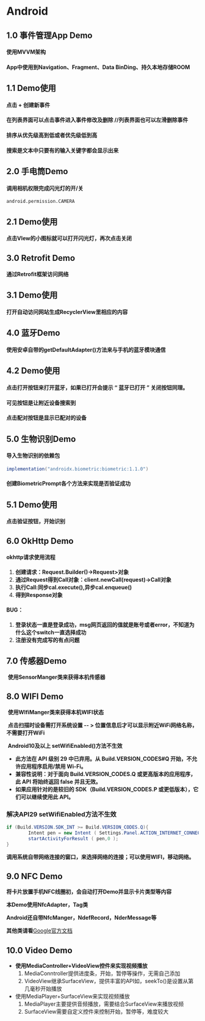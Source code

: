 # Android
## 1.0 事件管理App Demo
#### 使用MVVM架构
#### App中使用到Navigation、Fragment、Data BinDing、持久本地存储ROOM
## 1.1 Demo使用
#### 		点击 + 创建新事件
#### 		在列表界面可以点击事件进入事件修改及删除  //列表界面也可以左滑删除事件
#### 		排序从优先级高到低或者优先级低到高
#### 		搜索是文本中只要有的输入关键字都会显示出来

## 2.0 手电筒Demo

#### 		调用相机权限完成闪光灯的开/关

```
android.permission.CAMERA
```

## 2.1 Demo使用

#### 		点击VIew的小图标就可以打开闪光灯，再次点击关闭

## 3.0 Retrofit Demo

#### 		通过Retrofit框架访问网络

## 3.1 Demo使用

#### 		打开自动访问网站生成RecyclerView里相应的内容

## 4.0 蓝牙Demo

#### 		使用安卓自带的getDefaultAdapter()方法来与手机的蓝牙模块通信

## 4.2 Demo使用

#### 		点击打开按钮来打开蓝牙，如果已打开会提示 “ 蓝牙已打开 ” 关闭按钮同理。

#### 		可见按钮是让附近设备搜索到

#### 		点击配对按钮是显示已配对的设备

## 5.0 生物识别Demo

#### 		导入生物识别的依赖包		

```java
implementation("androidx.biometric:biometric:1.1.0")
```

#### 		创建BiometricPrompt各个方法来实现是否验证成功

## 5.1 Demo使用

#### 		点击验证按钮，开始识别

## 6.0 OkHttp Demo

#### 	okhttp请求使用流程

1. **创建请求：Request.Builder()->Request>对象**
2. **通过Request得到Call对象：client.newCall(request)->Call对象**
3. **执行Call:同步cal.execute(),异步cal.enqueue()**
4. **得到Response对象**

#### BUG：

1. **登录状态一直是登录成功，msg网页返回的值就是账号或者error，不知道为什么这个switch一直选择成功**
2. **注册没有完成写的有点问题**

## 7.0 传感器Demo

​		**使用SensorManger类来获得本机传感器**

## 8.0 WIFI Demo

​		**使用WIfiManger类来获得本机WIFI状态**

​		**点击扫描时设备需打开系统设置 -- > 位置信息后才可以显示附近WiFi网络名称，不需要打开WiFi**

​		**Android10及以上 setWifiEnabled()方法不生效**

- **此方法在 API 级别 29 中已弃用。从 Build.VERSION_CODES#Q 开始，不允许应用程序启用/禁用 Wi-Fi。**
- **兼容性说明：对于面向 Build.VERSION_CODES.Q 或更高版本的应用程序，此 API 将始终返回 false 并且无效。**
- **如果应用针对的是较旧的 SDK（Build.VERSION_CODES.P 或更低版本），它们可以继续使用此 API。**

### **解决API29 setWifiEnabled方法不生效**

```java
if (Build.VERSION.SDK_INT >= Build.VERSION_CODES.Q){
		Intent pen = new Intent ( Settings.Panel.ACTION_INTERNET_CONNECTIVITY );
        startActivityForResult ( pen,0 );
}
```

**调用系统自带网络连接的窗口，来选择网络的连接；可以使用WIFI，移动网络。**

## 9.0 NFC Demo

**将卡片放置手机NFC线圈初，会自动打开Demo并显示卡片类型等内容**

**本Demo使用NfcAdapter，Tag类**

**Android还自带NfcManger，NdefRecord，NderMessage等**

**其他类请看**[Google官方文档](https://developer.android.com/reference/android/nfc/package-summary)

## 10.0 Video Demo

- **使用MediaController+VideoView控件来实现视频播放**
  1. MediaConntroller提供进度条，开始，暂停等操作，无需自己添加
  2. VideoView继承SurfaceView，提供丰富的API如，seekTo()是设置从第几毫秒开始播放
- 使用MediaPlayer+SurfaceView来实现视频播放
  1. MediaPlayer主要提供音频播放，需要结合SurfaceView来播放视频
  2. SurfaceView需要自定义控件来控制开始，暂停等，难度较大
